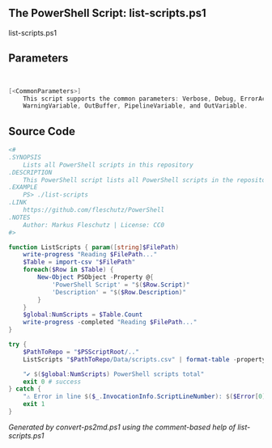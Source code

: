 ## The PowerShell Script: list-scripts.ps1

list-scripts.ps1 


## Parameters
```powershell


[<CommonParameters>]
    This script supports the common parameters: Verbose, Debug, ErrorAction, ErrorVariable, WarningAction, 
    WarningVariable, OutBuffer, PipelineVariable, and OutVariable.
```

## Source Code
```powershell
<#
.SYNOPSIS
	Lists all PowerShell scripts in this repository
.DESCRIPTION
	This PowerShell script lists all PowerShell scripts in the repository (sorted alphabetically).
.EXAMPLE
	PS> ./list-scripts
.LINK
	https://github.com/fleschutz/PowerShell
.NOTES
	Author: Markus Fleschutz | License: CC0
#>

function ListScripts { param([string]$FilePath)
	write-progress "Reading $FilePath..."
	$Table = import-csv "$FilePath"
	foreach($Row in $Table) {
		New-Object PSObject -Property @{
			'PowerShell Script' = "$($Row.Script)"
			'Description' = "$($Row.Description)"
		}
	}
	$global:NumScripts = $Table.Count
	write-progress -completed "Reading $FilePath..."
}

try {
	$PathToRepo = "$PSScriptRoot/.."
	ListScripts "$PathToRepo/Data/scripts.csv" | format-table -property "PowerShell Script",Description

	"✔️ $($global:NumScripts) PowerShell scripts total"
	exit 0 # success
} catch {
	"⚠️ Error in line $($_.InvocationInfo.ScriptLineNumber): $($Error[0])"
	exit 1
}
```

*Generated by convert-ps2md.ps1 using the comment-based help of list-scripts.ps1*
